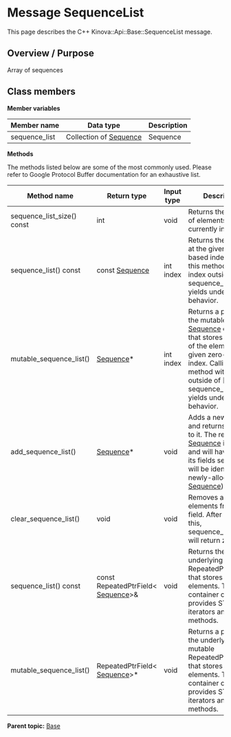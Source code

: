 # Message SequenceList

This page describes the C++ Kinova::Api::Base::SequenceList message.

## Overview / Purpose

Array of sequences

## Class members

 **Member variables** 

|Member name|Data type|Description|
|-----------|---------|-----------|
|sequence\_list|Collection of [Sequence](msg_Base_Sequence.md#)|Sequence|

 **Methods** 

The methods listed below are some of the most commonly used. Please refer to Google Protocol Buffer documentation for an exhaustive list.

|Method name|Return type|Input type|Description|
|-----------|-----------|----------|-----------|
|sequence\_list\_size\(\) const|int|void|Returns the number of elements currently in the field.|
|sequence\_list\(\) const|const [Sequence](msg_Base_Sequence.md#)|int index|Returns the element at the given zero-based index. Calling this method with index outside of \[0, sequence\_list\_size\(\)\) yields undefined behavior.|
|mutable\_sequence\_list\(\)| [Sequence](msg_Base_Sequence.md#)\*|int index|Returns a pointer to the mutable [Sequence](msg_Base_Sequence.md#) object that stores the value of the element at the given zero-based index. Calling this method with index outside of \[0, sequence\_list\_size\(\)\) yields undefined behavior.|
|add\_sequence\_list\(\)| [Sequence](msg_Base_Sequence.md#)\*|void|Adds a new element and returns a pointer to it. The returned [Sequence](msg_Base_Sequence.md#) is mutable and will have none of its fields set \(i.e. it will be identical to a newly-allocated [Sequence](msg_Base_Sequence.md#)\).|
|clear\_sequence\_list\(\)|void|void|Removes all elements from the field. After calling this, sequence\_list\_size\(\) will return zero.|
|sequence\_list\(\) const|const RepeatedPtrField< [Sequence](msg_Base_Sequence.md#)\>&|void|Returns the underlying RepeatedPtrField that stores the field's elements. This container class provides STL-like iterators and other methods.|
|mutable\_sequence\_list\(\)|RepeatedPtrField< [Sequence](msg_Base_Sequence.md#)\>\*|void|Returns a pointer to the underlying mutable RepeatedPtrField that stores the field's elements. This container class provides STL-like iterators and other methods.|

**Parent topic:** [Base](../references/summary_Base.md)

